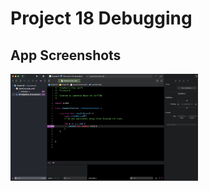 # Project 18 Debugging
<p>

## App Screenshots
<img src= "/Project18/screenshots/1.png" width = "300">&emsp;
</p>



